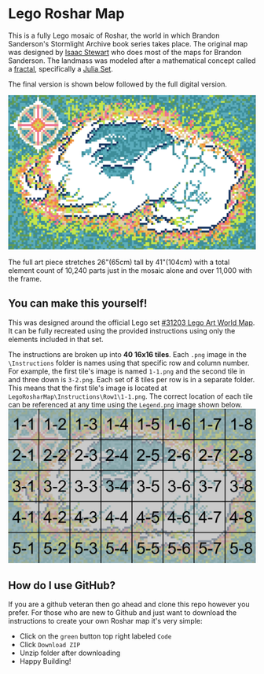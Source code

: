 # Lego Roshar Map

This is a fully Lego mosaic of Roshar, the world in which Brandon Sanderson's Stormlight Archive book series takes place. The original map was designed by [Isaac Stewart](https://www.isaacstewart.com/maps-design-1) who does most of the maps for Brandon Sanderson. The landmass was modeled after a mathematical concept called a [fractal](https://en.wikipedia.org/wiki/Fractal), specifically a [Julia Set](https://en.wikipedia.org/wiki/Julia_Set).



The final version is shown below followed by the full digital version.

<!-- ![LegoRoshar]() -->
![LegoRosharDigital](Intructions/RosharMap.png)

The full art piece stretches 26"(65cm) tall by 41"(104cm) with a total element count of 10,240 parts just in the mosaic alone and over 11,000 with the frame.

<!-- ![OnTheWall]() -->

## You can make this yourself!

This was designed around the official Lego set [#31203 Lego Art World Map](https://www.lego.com/en-us/product/world-map-31203). It can be fully recreated using the provided instructions using only the elements included in that set.

The instructions are broken up into **40 16x16 tiles**. Each `.png` image in the `\Instructions` folder is names using that specific row and column number. For example, the first tile's image is named `1-1.png` and the second tile in and three down is `3-2.png`. Each set of 8 tiles per row is in a separate folder. This means that the first tile's image is located at `LegoRosharMap\Instructions\Row1\1-1.png`. The correct location of each tile can be referenced at any time using the `Legend.png` image shown below. ![Legend](Intructions/Legend.png)

## How do I use GitHub?

If you are a github veteran then go ahead and clone this repo however you prefer. For those who are new to Github and just want to download the instructions to create your own Roshar map it's very simple:

- Click on the `green` button top right labeled `Code`
- Click `Download ZIP`
- Unzip folder after downloading
- Happy Building!
